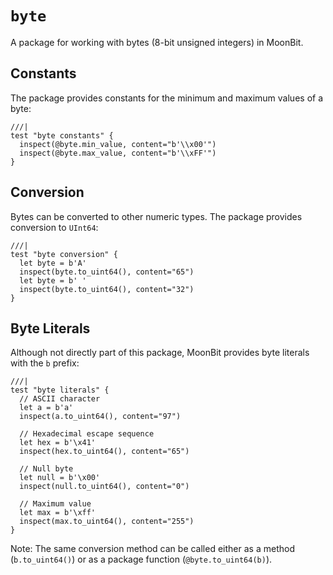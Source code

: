 # `byte`

A package for working with bytes (8-bit unsigned integers) in MoonBit.

## Constants

The package provides constants for the minimum and maximum values of a byte:

```moonbit
///|
test "byte constants" {
  inspect(@byte.min_value, content="b'\\x00'")
  inspect(@byte.max_value, content="b'\\xFF'")
}
```

## Conversion

Bytes can be converted to other numeric types. The package provides conversion to `UInt64`:

```moonbit
///|
test "byte conversion" {
  let byte = b'A'
  inspect(byte.to_uint64(), content="65")
  let byte = b' '
  inspect(byte.to_uint64(), content="32")
}
```

## Byte Literals

Although not directly part of this package, MoonBit provides byte literals with the `b` prefix:

```moonbit
///|
test "byte literals" {
  // ASCII character
  let a = b'a'
  inspect(a.to_uint64(), content="97")

  // Hexadecimal escape sequence
  let hex = b'\x41'
  inspect(hex.to_uint64(), content="65")

  // Null byte
  let null = b'\x00'
  inspect(null.to_uint64(), content="0")

  // Maximum value
  let max = b'\xff'
  inspect(max.to_uint64(), content="255")
}
```

Note: The same conversion method can be called either as a method (`b.to_uint64()`) or as a package function (`@byte.to_uint64(b)`).



